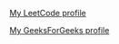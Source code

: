 [My LeetCode profile](https://leetcode.com/mukprabhakar/)

[My GeeksForGeeks profile](https://auth.geeksforgeeks.org/user/mukprabhakar)
